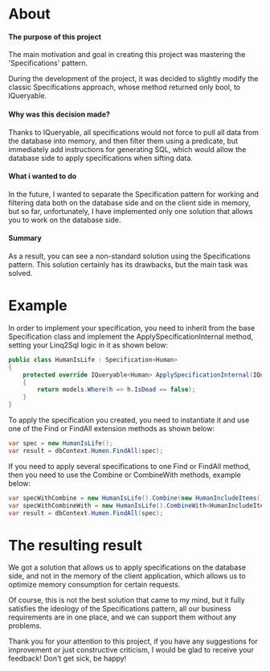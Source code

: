 # About
#### The purpose of this project
The main motivation and goal in creating this project was mastering the 'Specifications' pattern.

During the development of the project, it was decided to slightly modify the classic Specifications approach, whose method returned only bool, to IQueryable.

#### Why was this decision made?

Thanks to IQueryable, all specifications would not force to pull all data from the database into memory, and then filter them using a predicate, but immediately add instructions for generating SQL, which would allow the database side to apply specifications when sifting data.
#### What i wanted to do
In the future, I wanted to separate the Specification pattern for working and filtering data both on the database side and on the client side in memory, but so far, unfortunately, I have implemented only one solution that allows you to work on the database side.

#### Summary
As a result, you can see a non-standard solution using the Specifications pattern.
This solution certainly has its drawbacks, but the main task was solved.
# Example
In order to implement your specification, you need to inherit from the base Specification class and implement the ApplySpecificationInternal method, setting your Linq2Sql logic in it as shown below:
```csharp
public class HumanIsLife : Specification<Human>
{
    protected override IQueryable<Human> ApplySpecificationInternal(IQueryable<Human> models)
    {
        return models.Where(h => h.IsDead == false);
    }
}
```
To apply the specification you created, you need to instantiate it and use one of the Find or FindAll extension methods as shown below:
```csharp
var spec = new HumanIsLife();
var result = dbContext.Humen.FindAll(spec);
```
If you need to apply several specifications to one Find or FindAll method, then you need to use the Combine or CombineWith methods, example below:
```csharp
var specWithCombine = new HumanIsLife().Combine(new HumanIncludeItems());
var specWithCombineWith = new HumanIsLife().CombineWith<HumanIncludeItems>();
var result = dbContext.Humen.FindAll(spec);
```
# The resulting result
We got a solution that allows us to apply specifications on the database side, and not in the memory of the client application, which allows us to optimize memory consumption for certain requests.

Of course, this is not the best solution that came to my mind, but it fully satisfies the ideology of the Specifications pattern, all our business requirements are in one place, and we can support them without any problems.

Thank you for your attention to this project, if you have any suggestions for improvement or just constructive criticism, I would be glad to receive your feedback!
Don't get sick, be happy!
